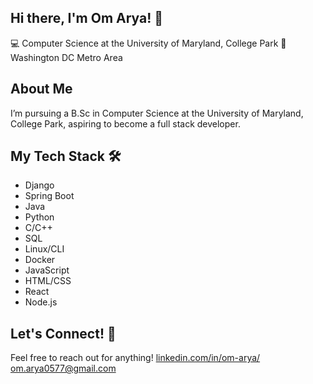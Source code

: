 ## Hi there, I'm Om Arya! 👋
💻 Computer Science at the University of Maryland, College Park
📍 Washington DC Metro Area

## About Me
I’m pursuing a B.Sc in Computer Science at the University of Maryland, College Park, aspiring to become a full stack developer.

## My Tech Stack 🛠
- Django
- Spring Boot
- Java
- Python
- C/C++
- SQL
- Linux/CLI
- Docker
- JavaScript
- HTML/CSS
- React
- Node.js
## Let's Connect! 🤝
Feel free to reach out for anything!
[linkedin.com/in/om-arya/](https://www.linkedin.com/in/om-arya/)
[om.arya0577@gmail.com](mailto:om.arya0577@gmail.com)

